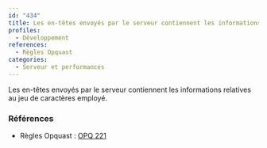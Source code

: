 ```yaml
---
id: "434"
title: Les en-têtes envoyés par le serveur contiennent les informations relatives au jeu de caractères employé.
profiles:
  - Développement
references:
  - Règles Opquast
categories:
  - Serveur et performances
---
```


Les en-têtes envoyés par le serveur contiennent les informations relatives au jeu de caractères employé.

### Références

*   Règles Opquast : [OPQ 221](https://checklists.opquast.com/fr/assurance-qualite-web/les-en-tetes-envoyes-par-le-serveur-contiennent-les-informations-relatives-au-jeu-de-caracteres-employe)
